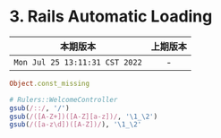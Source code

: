 # 3. Rails Automatic Loading

|本期版本| 上期版本
|:---:|:---:
`Mon Jul 25 13:11:31 CST 2022` | -


```ruby
Object.const_missing
```

```ruby
# Rulers::WelcomeController
gsub(/::/, '/')
gsub(/([A-Z+])([A-Z][a-z])/, '\1_\2')
gsub(/([a-z\d])([A-Z])/), '\1_\2'
```
